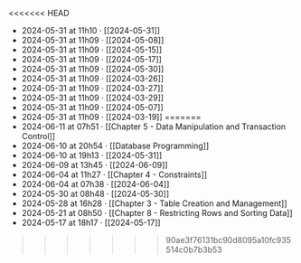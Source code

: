 <<<<<<< HEAD
- 2024-05-31 at 11h10 · [[2024-05-31]]
- 2024-05-31 at 11h09 · [[2024-05-08]]
- 2024-05-31 at 11h09 · [[2024-05-15]]
- 2024-05-31 at 11h09 · [[2024-05-17]]
- 2024-05-31 at 11h09 · [[2024-05-30]]
- 2024-05-31 at 11h09 · [[2024-03-26]]
- 2024-05-31 at 11h09 · [[2024-03-27]]
- 2024-05-31 at 11h09 · [[2024-03-29]]
- 2024-05-31 at 11h09 · [[2024-05-07]]
- 2024-05-31 at 11h09 · [[2024-03-19]]
=======
- 2024-06-11 at 07h51 · [[Chapter 5 - Data Manipulation and Transaction Control]]
- 2024-06-10 at 20h54 · [[Database Programming]]
- 2024-06-10 at 19h13 · [[2024-05-31]]
- 2024-06-09 at 13h45 · [[2024-06-09]]
- 2024-06-04 at 11h27 · [[Chapter 4 - Constraints]]
- 2024-06-04 at 07h38 · [[2024-06-04]]
- 2024-05-30 at 08h48 · [[2024-05-30]]
- 2024-05-28 at 16h28 · [[Chapter 3 - Table Creation and Management]]
- 2024-05-21 at 08h50 · [[Chapter 8 - Restricting Rows and Sorting Data]]
- 2024-05-17 at 18h17 · [[2024-05-17]]
>>>>>>> 90ae3f76131bc90d8095a10fc935514c0b7b3b53
